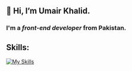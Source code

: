 ## 👋 Hi, I’m **Umair Khalid**.
### I'm a _front-end developer_ from Pakistan.
## Skills:
[![My Skills](https://skillicons.dev/icons?i=html,css,js,react,redux,tailwind,materialui,bootstrap)](https://skillicons.dev)

<!---
umairKhalid5/umairKhalid5 is a ✨ special ✨ repository because its `README.md` (this file) appears on your GitHub profile.
You can click the Preview link to take a look at your changes.
--->
